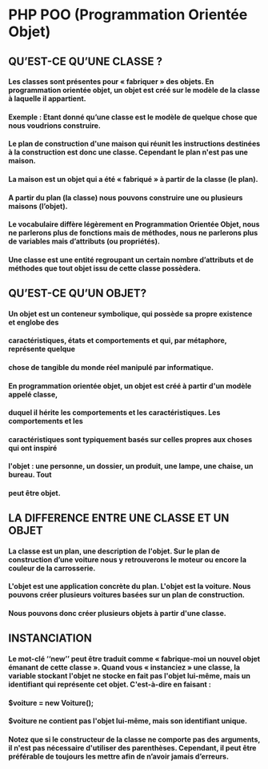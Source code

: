 # PHP POO (Programmation Orientée Objet)

## QU’EST-CE QU’UNE CLASSE ? 
 
#### Les classes sont présentes pour « fabriquer » des objets. En programmation orientée objet, un objet est créé sur le modèle de la classe à laquelle il appartient. 
#### Exemple : Etant donné qu’une classe est le modèle de quelque chose que nous voudrions construire.   
#### Le plan de construction d'une maison qui réunit les instructions destinées à la construction est donc une classe.  Cependant le plan n'est pas une maison. 
#### La maison est un objet qui a été « fabriqué » à partir de la classe (le plan).   
#### A partir du plan (la classe) nous pouvons construire une ou plusieurs maisons (l’objet). 
#### Le vocabulaire diffère légèrement en Programmation Orientée Objet, nous ne parlerons plus de fonctions mais de méthodes, nous ne parlerons plus de variables mais d’attributs (ou propriétés).  
#### Une classe est une entité regroupant un certain nombre d’attributs et de méthodes que tout objet issu de cette classe possèdera. 


## QU’EST-CE QU’UN OBJET?

#### Un objet est un conteneur symbolique, qui possède sa propre existence et englobe des 
#### caractéristiques,  états  et  comportements  et  qui,  par  métaphore,  représente  quelque 
#### chose de tangible du monde réel manipulé par informatique.
#### En programmation orientée objet, un objet est créé à partir d'un modèle appelé classe, 
#### duquel  il  hérite  les  comportements  et  les  caractéristiques.  Les  comportements  et  les 
#### caractéristiques  sont  typiquement  basés  sur  celles  propres  aux  choses  qui  ont  inspiré 
#### l'objet : une personne, un dossier, un produit, une lampe, une chaise, un bureau. Tout 
#### peut être objet.

## LA DIFFERENCE ENTRE UNE CLASSE ET UN OBJET 

#### La classe est un plan, une description de l'objet.  Sur le plan de construction d’une voiture nous y retrouverons le moteur ou encore la couleur de la carrosserie. 
#### L'objet est une application concrète du plan. L'objet est la voiture. Nous pouvons créer plusieurs voitures basées sur un plan de construction. 
#### Nous pouvons donc créer plusieurs objets à partir d'une classe.

## INSTANCIATION 
 
#### Le mot-clé ‘‘new’’ peut être traduit comme « fabrique-moi un nouvel objet émanant de cette classe ». Quand vous « instanciez » une classe, la variable stockant l'objet ne stocke en fait pas l'objet lui-même, mais un identifiant qui représente cet objet. C'est-à-dire en faisant :  
#### $voiture = new Voiture();  
#### $voiture ne contient pas l'objet lui-même, mais son identifiant unique.  
#### Notez que si le constructeur de la classe ne comporte pas des arguments, il n'est pas nécessaire d'utiliser des parenthèses. Cependant, il peut être préférable de toujours les mettre afin de n’avoir jamais d’erreurs. 